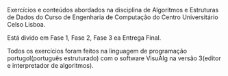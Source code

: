Exercícios e conteúdos abordados na disciplina de Algoritmos e Estruturas de Dados do Curso de Engenharia de Computação do Centro Universitário Celso Lisboa.

Está divido em Fase 1, Fase 2, Fase 3 ea Entrega Final.

Todos os exercícios foram feitos na linguagem de programação portugol(português estruturado) com o software VisuAlg na versão 3(editor e interpretador de algoritmos).

